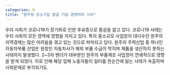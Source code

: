 ```yaml
---
categories: h
title: "원주형 강소기업 발굴 기업 경쟁력의 시작"
---
```

우리 사회가 코로나19가 장기화로 인한 후유증으로 몸살을 앓고 있다. 코로나19 사태는 우리 사회의 모든 영역에 영향을 끼치고 있다. 특히 중소규모 사업장이 대다수인 원주의 지역경제는 많은 어려움을 겪고 있는 것으로 파악되고 있다. 원주의 주력산업 중 하나인 자동차부품 산업은 원청인 자동차사가 해외 부품 수급이 막히며 제품을 생산하지 못하는 사태까지 발생했다. 2~3차 벤더가 대부분인 원주의 부품제조 사업장이 연쇄적으로 영향을 받게 되었다. 이로 인해 해당 업체 노동자들이 일터를 한순간에 잃는 사태가 속출하며 사회문제로 부각되기도